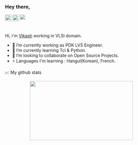 ### Hey there,

<a href="https://twitter.com/iamkrvikash">
  <img align="left" alt="Vikash Kumar | Twitter" width="22px" src="https://raw.githubusercontent.com/peterthehan/peterthehan/master/assets/twitter.svg" />
</a>
<a href="https://www.linkedin.com/in/iamkrvikash/">
  <img align="left" alt="Vikash's LinkedIN" width="22px" src="https://raw.githubusercontent.com/peterthehan/peterthehan/master/assets/linkedin.svg" />
</a>

![](https://komarev.com/ghpvc/?username=iamkrvikash)

<br />

Hi, i'm [Vikash](https://iamkrvikash.github.io/) working in VLSI domain.

- 🔭 I’m currently working as PDK LVS Engineer.
- 🌱 I’m currently learning Tcl & Python.
- 👯 I’m looking to collaborate on Open Source Projects.
- ⚡ Languages I'm learning : Hangul(Korean), French. 
 

📈 My github stats

<p align="center"> 
                   <img src ="https://github-readme-stats.vercel.app/api/top-langs/?username=iamkrvikash&theme=merko&&layout=compact" height="195px" width="340px">         
  </p>
  
<!--
<img src ="http://github-readme-streak-stats.herokuapp.com?user=codefinite-vri&theme=merko" >
**iamkrvikash/iamkrvikash** is a ✨ _special_ ✨ repository because its `README.md` (this file) appears on your GitHub profile.
-->
